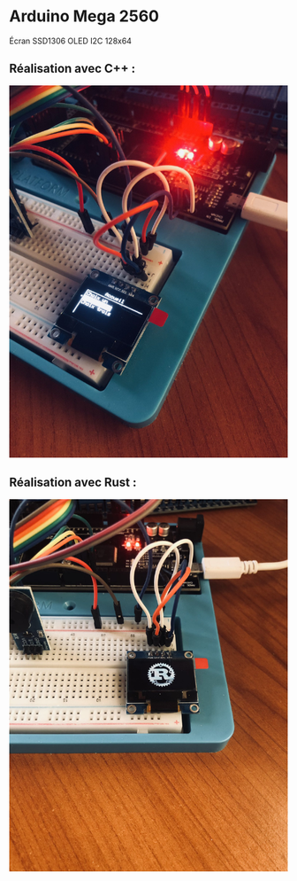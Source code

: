 # Arduino Mega 2560

Écran SSD1306 OLED I2C 128x64

## Réalisation avec C++ :

![Programme C++](docs/arduino-cpp.jpg)

## Réalisation avec Rust :

![Programme C++](docs/arduino-rust.jpg)
